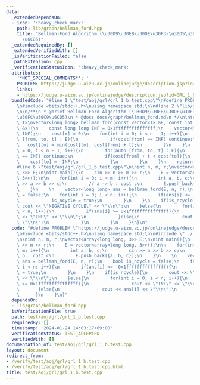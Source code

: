 ```yaml
---
data:
  _extendedDependsOn:
  - icon: ':heavy_check_mark:'
    path: lib/graph/bellman_ford.hpp
    title: "Bellman-Ford Algorithm (\u30D9\u30EB\u30DE\u30F3-\u30D5\u30A9\u30FC\u30C9\
      \u6CD5)"
  _extendedRequiredBy: []
  _extendedVerifiedWith: []
  _isVerificationFailed: false
  _pathExtension: cpp
  _verificationStatusIcon: ':heavy_check_mark:'
  attributes:
    '*NOT_SPECIAL_COMMENTS*': ''
    PROBLEM: https://judge.u-aizu.ac.jp/onlinejudge/description.jsp?id=GRL_1_B
    links:
    - https://judge.u-aizu.ac.jp/onlinejudge/description.jsp?id=GRL_1_B
  bundledCode: "#line 1 \"test/aoj/grl/grl_1_b.test.cpp\"\n#define PROBLEM \"https://judge.u-aizu.ac.jp/onlinejudge/description.jsp?id=GRL_1_B\"\
    \n#include <bits/stdc++.h>\nusing namespace std;\n\n#line 2 \"lib/graph/bellman_ford.hpp\"\
    \n\n/**\n * @brief Bellman-Ford Algorithm (\u30D9\u30EB\u30DE\u30F3-\u30D5\u30A9\
    \u30FC\u30C9\u6CD5)\n * @docs docs/graph/bellman_ford.md\n */\n\ntemplate <typename\
    \ T>\nvector<long long> bellman_ford(const vector<T> &E, const int &n, const int\
    \ &x){\n    const long long INF = 0x1fffffffffffffff;\n    vector<long long> cost(n,\
    \ INF);\n    cost[x] = 0;\n    for(int i = 0; i < n - 1; i++){\n        for(auto\
    \ [from, to, t] : E){\n            if(cost[from] == INF) continue;\n         \
    \   cost[to] = min(cost[to], cost[from] + t);\n        }\n    }\n    for(int i\
    \ = 0; i < n - 1; i++){\n        for(auto [from, to, t] : E){\n            if(cost[from]\
    \ == INF) continue;\n            if(cost[from] + t < cost[to]){\n            \
    \    cost[to] = -INF;\n            }\n        }\n    }\n    return cost;\n}\n\
    #line 6 \"test/aoj/grl/grl_1_b.test.cpp\"\n\nint n, m, r;\nvector<array<long long,\
    \ 3>> E;\n\nint main(){\n    cin >> n >> m >> r;\n    E = vector<array<long long,\
    \ 3>>();\n\n    for(int i = 0; i < m; i++){\n        int a, b, c;\n        cin\
    \ >> a >> b >> c;\n        // a -> b : cost c\n        E.push_back({a, b, c});\n\
    \    }\n    \n    vector<long long> ans = bellman_ford(E, n, r);\n    bool is_ncycle\
    \ = false;\n    for(int i = 0; i < n; i++){\n        if(ans[i] <= -0x1fffffffffffffff){\n\
    \            is_ncycle = true;\n        }\n    }\n    if(is_ncycle){\n       \
    \ cout << \"NEGATIVE CYCLE\" << \"\\n\";\n    }else{\n        for(int i = 0; i\
    \ < n; i++){\n            if(ans[i] >= 0x1fffffffffffffff){\n                cout\
    \ << \"INF\" << \"\\n\";\n            }else{\n                cout << ans[i] <<\
    \ \"\\n\";\n            }\n        }\n    }\n}\n"
  code: "#define PROBLEM \"https://judge.u-aizu.ac.jp/onlinejudge/description.jsp?id=GRL_1_B\"\
    \n#include <bits/stdc++.h>\nusing namespace std;\n\n#include \"../../../lib/graph/bellman_ford.hpp\"\
    \n\nint n, m, r;\nvector<array<long long, 3>> E;\n\nint main(){\n    cin >> n\
    \ >> m >> r;\n    E = vector<array<long long, 3>>();\n\n    for(int i = 0; i <\
    \ m; i++){\n        int a, b, c;\n        cin >> a >> b >> c;\n        // a ->\
    \ b : cost c\n        E.push_back({a, b, c});\n    }\n    \n    vector<long long>\
    \ ans = bellman_ford(E, n, r);\n    bool is_ncycle = false;\n    for(int i = 0;\
    \ i < n; i++){\n        if(ans[i] <= -0x1fffffffffffffff){\n            is_ncycle\
    \ = true;\n        }\n    }\n    if(is_ncycle){\n        cout << \"NEGATIVE CYCLE\"\
    \ << \"\\n\";\n    }else{\n        for(int i = 0; i < n; i++){\n            if(ans[i]\
    \ >= 0x1fffffffffffffff){\n                cout << \"INF\" << \"\\n\";\n     \
    \       }else{\n                cout << ans[i] << \"\\n\";\n            }\n  \
    \      }\n    }\n}"
  dependsOn:
  - lib/graph/bellman_ford.hpp
  isVerificationFile: true
  path: test/aoj/grl/grl_1_b.test.cpp
  requiredBy: []
  timestamp: '2024-01-24 14:03:17+09:00'
  verificationStatus: TEST_ACCEPTED
  verifiedWith: []
documentation_of: test/aoj/grl/grl_1_b.test.cpp
layout: document
redirect_from:
- /verify/test/aoj/grl/grl_1_b.test.cpp
- /verify/test/aoj/grl/grl_1_b.test.cpp.html
title: test/aoj/grl/grl_1_b.test.cpp
---
```

